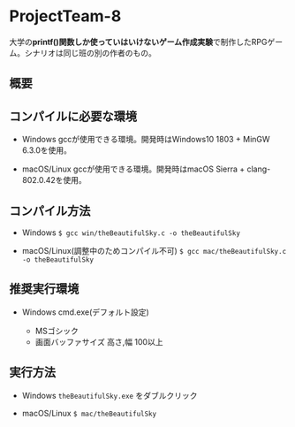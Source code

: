 # ProjectTeam-8

大学の**printf()関数しか使っていはいけないゲーム作成実験**で制作したRPGゲーム。シナリオは同じ班の別の作者のもの。

## 概要

## コンパイルに必要な環境
* Windows
	gccが使用できる環境。開発時はWindows10 1803 + MinGW 6.3.0を使用。

* macOS/Linux
	gccが使用できる環境。開発時はmacOS Sierra + clang-802.0.42を使用。

## コンパイル方法

* Windows
`$ gcc win/theBeautifulSky.c -o theBeautifulSky`

* macOS/Linux(調整中のためコンパイル不可)
`$ gcc mac/theBeautifulSky.c -o theBeautifulSky`

## 推奨実行環境

* Windows
	cmd.exe(デフォルト設定)
	
	* MSゴシック
 	* 画面バッファサイズ 高さ,幅 100以上 

## 実行方法

* Windows
`theBeautifulSky.exe` をダブルクリック

* macOS/Linux
`$ mac/theBeautifulSky`
